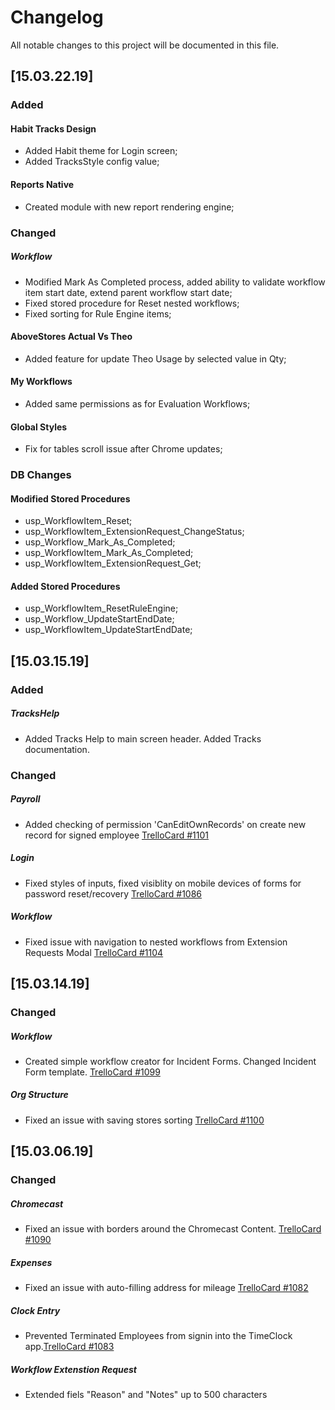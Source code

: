 # Changelog
All notable changes to this project will be documented in this file.

## [15.03.22.19]

### Added
#### Habit Tracks Design
- Added Habit theme for Login screen;
- Added TracksStyle config value;
#### Reports Native
- Created module with new report rendering engine;
### Changed
##### Workflow
- Modified Mark As Completed process, added ability to validate workflow item start date, extend parent workflow start date;
- Fixed stored procedure for Reset nested workflows;
- Fixed sorting for Rule Engine items;
#### AboveStores Actual Vs Theo
- Added feature for update Theo Usage by selected value in Qty;
#### My Workflows
- Added same permissions as for Evaluation Workflows;
#### Global Styles
- Fix for tables scroll issue after Chrome updates;
### DB Changes
#### Modified Stored Procedures
- usp_WorkflowItem_Reset;
- usp_WorkflowItem_ExtensionRequest_ChangeStatus;
- usp_Workflow_Mark_As_Completed;
- usp_WorkflowItem_Mark_As_Completed;
- usp_WorkflowItem_ExtensionRequest_Get;
#### Added Stored Procedures
- usp_WorkflowItem_ResetRuleEngine;
- usp_Workflow_UpdateStartEndDate;
- usp_WorkflowItem_UpdateStartEndDate;


## [15.03.15.19]

### Added
##### TracksHelp
- Added Tracks Help to main screen header. Added Tracks documentation.
### Changed
##### Payroll
- Added checking of permission 'CanEditOwnRecords' on create new record for signed employee [TrelloCard #1101](https://trello.com/c/rxafNmgl/1101-payroll-can-you-add-a-request-to-not-allow-signed-in-employee-the-ability-to-add-a-record-for-themselves)
##### Login
- Fixed styles of inputs, fixed visiblity on mobile devices of forms for password reset/recovery [TrelloCard #1086](https://trello.com/c/JnqOCp8T/1086-tracks-90-day-password-experation-text-fields-not-allowing-user-to-type-in-the-field)
##### Workflow
- Fixed issue with navigation to nested workflows from Extension Requests Modal [TrelloCard #1104](https://trello.com/c/OgjXChrH/1104-extension-request-cant-navigate-to-nested-workflows)

## [15.03.14.19]

### Changed
##### Workflow
- Created simple workflow creator for Incident Forms. Changed Incident Form template. [TrelloCard #1099](https://trello.com/c/2EJYYsVR/1099-workflow-incident-forms-simple-wf-creation)
##### Org Structure
- Fixed an issue with saving stores sorting [TrelloCard #1100](https://trello.com/c/sZWELcBM/1100-org-structure-fix-sorting-for-stores)

## [15.03.06.19]

### Changed
##### Chromecast
- Fixed an issue with borders around the Chromecast Content. [TrelloCard #1090](https://trello.com/c/fqZyiN7Q/1090-chromecast-content-size-issue)
##### Expenses
- Fixed an issue with auto-filling address for mileage [TrelloCard #1082](https://trello.com/c/2SRWZK5x/1082-address-for-mileage-is-auto-filling-a-random-address-when-manual-typing-in-the-address-field)
##### Clock Entry
- Prevented Terminated Employees from signin into the TimeClock app.[TrelloCard #1083](https://trello.com/c/CLTtQJAM/1083-prevent-term-employees-from-clocking-in-out-of-tracks-time-clock)
##### Workflow Extenstion Request
- Extended fiels "Reason" and "Notes" up to 500 characters

